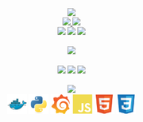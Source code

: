 <div align="center">
  <img src="https://readme-typing-svg.herokuapp.com/?color=ff69b4&size=35&center=true&vCenter=true&width=1000&lines=BE+WELCOME!+:%29" />
</div>

<div align="center">
  <a href="https://github.com/yrisferreira">
  <img height="180em" src="https://github-readme-stats.vercel.app/api?username=yrisferreira&show_icons=true&theme=dracula&include_all_commits=true&count_private=true"/>
  <img height="180em" src="https://github-readme-stats.vercel.app/api/top-langs/?username=yrisferreira&layout=compact&langs_count=7&theme=dracula"/>
</div>

<div align="center">
  <a href="https://www.linkedin.com/in/seu-linkedin" target="_blank"><img src="https://img.shields.io/badge/-LINKEDIN-0077B5?style=for-the-badge&logo=linkedin&logoColor=white"/></a>
  <a href = "mailto:seu-email@gmail.com"><img src="https://img.shields.io/badge/-GMAIL-333333?style=for-the-badge&logo=gmail&logoColor=white"/></a>
  <a href="https://instagram.com/seu-instagram" target="_blank"><img src="https://img.shields.io/badge/-INSTAGRAM-E4405F?style=for-the-badge&logo=instagram&logoColor=white"/></a>
</div>

<div align="center" style="margin: 20px 0;">
  <img src="https://media.giphy.com/media/3o7aD2saalBwwftBIY/giphy.gif" width="80"/>
</div>

<div align="center">
  <a href="https://www.datadoghq.com/" target="_blank"><img src="https://img.shields.io/badge/-DATADOG-632CA6?style=for-the-badge&logo=datadog&logoColor=white"/></a>
  <a href="https://www.dynatrace.com/" target="_blank"><img src="https://img.shields.io/badge/-DYNATRACE-1496FF?style=for-the-badge&logo=dynatrace&logoColor=white"/></a>
  <a href="https://grafana.com/" target="_blank"><img src="https://img.shields.io/badge/-GRAFANA-F46800?style=for-the-badge&logo=grafana&logoColor=white"/></a>
 <div
   
  <div align="center" style="margin: 20px 0;">
  <img src="https://media.giphy.com/media/3o7aD2saalBwwftBIY/giphy.gif" width="80"/>
  <div
     
</div>
  <img src="https://raw.githubusercontent.com/devicons/devicon/master/icons/docker/docker-original.svg" alt="Docker" width="40" height="40"/>
  <img src="https://raw.githubusercontent.com/devicons/devicon/master/icons/python/python-original.svg" alt="Python" width="40" height="40"/>
  <img src="https://raw.githubusercontent.com/devicons/devicon/master/icons/grafana/grafana-original.svg" alt="Grafana" width="40" height="40"/>
  <img src="https://raw.githubusercontent.com/devicons/devicon/master/icons/javascript/javascript-plain.svg" alt="JavaScript" width="40" height="40"/>
  <img src="https://raw.githubusercontent.com/devicons/devicon/master/icons/html5/html5-original.svg" alt="HTML5" width="40" height="40"/>
  <img src="https://raw.githubusercontent.com/devicons/devicon/master/icons/css3/css3-original.svg" alt="CSS3" width="40" height="40"/>
</div>

